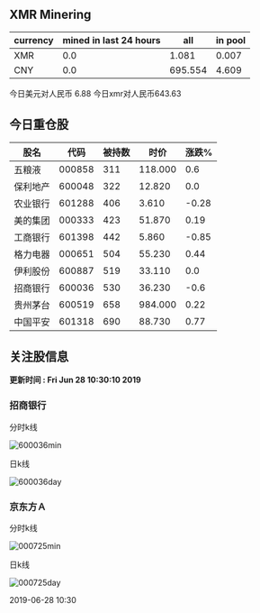 ## XMR Minering

|currency|mined in last 24 hours|all|in pool|
|---|---|---|---|
|XMR|0.0|1.081|0.007|
|CNY|0.0|695.554|4.609|

今日美元对人民币 6.88	今日xmr对人民币643.63


## 今日重仓股 

|股名|代码|被持数|时价|涨跌%|
|---|---|---|---|---|
|五粮液|000858|311|118.000|0.6|
|保利地产|600048|322|12.820|0.0|
|农业银行|601288|406|3.610|-0.28|
|美的集团|000333|423|51.870|0.19|
|工商银行|601398|442|5.860|-0.85|
|格力电器|000651|504|55.230|0.44|
|伊利股份|600887|519|33.110|0.0|
|招商银行|600036|530|36.230|-0.6|
|贵州茅台|600519|658|984.000|0.22|
|中国平安|601318|690|88.730|0.77|

## 关注股信息
**更新时间 : Fri Jun 28 10:30:10 2019**
### 招商银行 
分时k线

![600036min](http://image.sinajs.cn/newchart/min/n/sh600036.gif)

日k线

![600036day](http://image.sinajs.cn/newchart/daily/n/sh600036.gif)

### 京东方Ａ 
分时k线

![000725min](http://image.sinajs.cn/newchart/min/n/sz000725.gif)

日k线

![000725day](http://image.sinajs.cn/newchart/daily/n/sz000725.gif)

2019-06-28 10:30